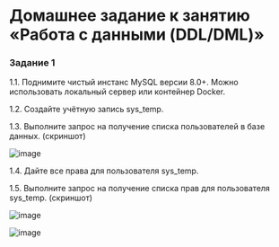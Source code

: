 # Домашнее задание к занятию «Работа с данными (DDL/DML)»

### Задание 1

1.1. Поднимите чистый инстанс MySQL версии 8.0+. Можно использовать локальный сервер или контейнер Docker.

1.2. Создайте учётную запись sys_temp.

1.3. Выполните запрос на получение списка пользователей в базе данных. (скриншот)

![image](https://github.com/ZelinskiyAN/test-zabbix/assets/149052655/1f51208b-10fc-422f-b426-f651ca4cbb2f)

1.4. Дайте все права для пользователя sys_temp.

1.5. Выполните запрос на получение списка прав для пользователя sys_temp. (скриншот)

![image](https://github.com/ZelinskiyAN/test-zabbix/assets/149052655/222a0398-b307-44e8-963e-8f7f1b7057d9)

![image](https://github.com/ZelinskiyAN/test-zabbix/assets/149052655/b6317d2e-7a09-4367-8c9b-ac3287de7281)

